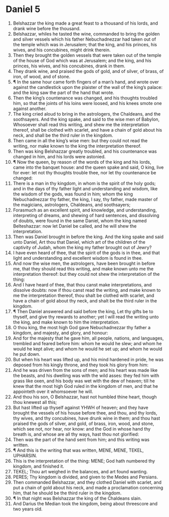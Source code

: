 ﻿# Daniel 5
1. Belshazzar the king made a great feast to a thousand of his lords, and drank wine before the thousand. 
2. Belshazzar, whiles he tasted the wine, commanded to bring the golden and silver vessels which his father Nebuchadnezzar had taken out of the temple which was in Jerusalem; that the king, and his princes, his wives, and his concubines, might drink therein. 
3. Then they brought the golden vessels that were taken out of the temple of the house of God which was at Jerusalem; and the king, and his princes, his wives, and his concubines, drank in them. 
4. They drank wine, and praised the gods of gold, and of silver, of brass, of iron, of wood, and of stone. 
5. ¶ In the same hour came forth fingers of a man’s hand, and wrote over against the candlestick upon the plaister of the wall of the king’s palace: and the king saw the part of the hand that wrote. 
6. Then the king’s countenance was changed, and his thoughts troubled him, so that the joints of his loins were loosed, and his knees smote one against another. 
7. The king cried aloud to bring in the astrologers, the Chaldeans, and the soothsayers. And the king spake, and said to the wise men of Babylon, Whosoever shall read this writing, and shew me the interpretation thereof, shall be clothed with scarlet, and have a chain of gold about his neck, and shall be the third ruler in the kingdom. 
8. Then came in all the king’s wise men: but they could not read the writing, nor make known to the king the interpretation thereof. 
9. Then was king Belshazzar greatly troubled, and his countenance was changed in him, and his lords were astonied. 
10. ¶ Now the queen, by reason of the words of the king and his lords, came into the banquet house: and the queen spake and said, O king, live for ever: let not thy thoughts trouble thee, nor let thy countenance be changed: 
11. There is a man in thy kingdom, in whom is the spirit of the holy gods; and in the days of thy father light and understanding and wisdom, like the wisdom of the gods, was found in him; whom the king Nebuchadnezzar thy father, the king, I say, thy father, made master of the magicians, astrologers, Chaldeans, and soothsayers; 
12. Forasmuch as an excellent spirit, and knowledge, and understanding, interpreting of dreams, and shewing of hard sentences, and dissolving of doubts, were found in the same Daniel, whom the king named Belteshazzar: now let Daniel be called, and he will shew the interpretation. 
13. Then was Daniel brought in before the king. And the king spake and said unto Daniel, Art thou that Daniel, which art of the children of the captivity of Judah, whom the king my father brought out of Jewry? 
14. I have even heard of thee, that the spirit of the gods is in thee, and that light and understanding and excellent wisdom is found in thee. 
15. And now the wise men, the astrologers, have been brought in before me, that they should read this writing, and make known unto me the interpretation thereof: but they could not shew the interpretation of the thing: 
16. And I have heard of thee, that thou canst make interpretations, and dissolve doubts: now if thou canst read the writing, and make known to me the interpretation thereof, thou shalt be clothed with scarlet, and have a chain of gold about thy neck, and shalt be the third ruler in the kingdom. 
17. ¶ Then Daniel answered and said before the king, Let thy gifts be to thyself, and give thy rewards to another; yet I will read the writing unto the king, and make known to him the interpretation. 
18. O thou king, the most high God gave Nebuchadnezzar thy father a kingdom, and majesty, and glory, and honour: 
19. And for the majesty that he gave him, all people, nations, and languages, trembled and feared before him: whom he would he slew; and whom he would he kept alive; and whom he would he set up; and whom he would he put down. 
20. But when his heart was lifted up, and his mind hardened in pride, he was deposed from his kingly throne, and they took his glory from him: 
21. And he was driven from the sons of men; and his heart was made like the beasts, and his dwelling was with the wild asses: they fed him with grass like oxen, and his body was wet with the dew of heaven; till he knew that the most high God ruled in the kingdom of men, and that he appointeth over it whomsoever he will. 
22. And thou his son, O Belshazzar, hast not humbled thine heart, though thou knewest all this; 
23. But hast lifted up thyself against YHWH of heaven; and they have brought the vessels of his house before thee, and thou, and thy lords, thy wives, and thy concubines, have drunk wine in them; and thou hast praised the gods of silver, and gold, of brass, iron, wood, and stone, which see not, nor hear, nor know: and the God in whose hand thy breath is, and whose are all thy ways, hast thou not glorified: 
24. Then was the part of the hand sent from him; and this writing was written. 
25. ¶ And this is the writing that was written, MENE, MENE, TEKEL, UPHARSIN. 
26. This is the interpretation of the thing: MENE; God hath numbered thy kingdom, and finished it. 
27. TEKEL; Thou art weighed in the balances, and art found wanting. 
28. PERES; Thy kingdom is divided, and given to the Medes and Persians. 
29. Then commanded Belshazzar, and they clothed Daniel with scarlet, and put a chain of gold about his neck, and made a proclamation concerning him, that he should be the third ruler in the kingdom. 
30. ¶ In that night was Belshazzar the king of the Chaldeans slain. 
31. And Darius the Median took the kingdom, being about threescore and two years old. 
